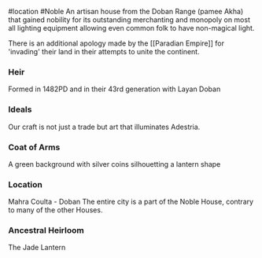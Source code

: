 #location #Noble 
An artisan house from the Doban Range (pamee Akha) that gained nobility for its outstanding merchanting and monopoly on most all lighting equipment allowing even common folk to have non-magical light. 

There is an additional apology made by the [[Paradian Empire]] for 'invading' their land in their attempts to unite the continent.

### Heir
Formed in 1482PD and in their 43rd generation with Layan Doban

### Ideals
Our craft is not just a trade but art that illuminates Adestria. 

### Coat of Arms
A green background with silver coins silhouetting a lantern shape

### Location
Mahra Coulta - Doban
The entire city is a part of the Noble House, contrary to many of the other Houses.


### Ancestral Heirloom
The Jade Lantern 
